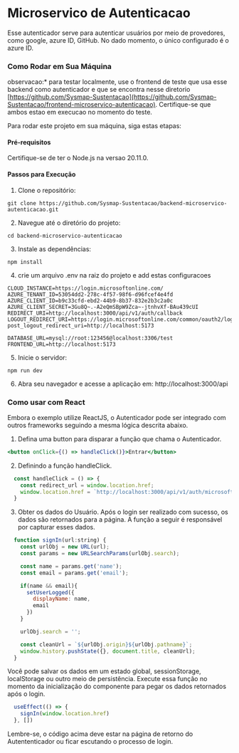 # Microservico de Autenticacao

Esse autenticador serve para autenticar usuários por meio de provedores, como google, azure ID, GitHub. No dado momento, o único configurado é o azure ID.

### Como Rodar em Sua Máquina

observacao:* para testar localmente, use o frontend de teste que usa esse backend como autenticador e que se encontra nesse diretorio [https://github.com/Sysmap-Sustentacao](https://github.com/Sysmap-Sustentacao/frontend-microservico-autenticacao). Certifique-se que ambos estao em execucao no momento do teste.

Para rodar este projeto em sua máquina, siga estas etapas:

#### Pré-requisitos
Certifique-se de ter o Node.js na versao 20.11.0.

#### Passos para Execução
1. Clone o repositório:
```
git clone https://github.com/Sysmap-Sustentacao/backend-microservico-autenticacao.git
```
2. Navegue até o diretório do projeto:
```
cd backend-microservico-autenticacao
```
3. Instale as dependências:
```
npm install
```
4. crie um arquivo .env na raiz do projeto e add estas configuracoes
```
CLOUD_INSTANCE=https://login.microsoftonline.com/
AZURE_TENANT_ID=53054dd2-278c-4f57-98f6-d96fcef4e4fd
AZURE_CLIENT_ID=b9c33cfd-ebd2-44b9-8b37-832e2b3c2a0c
AZURE_CLIENT_SECRET=3Gu8Q~.-A2eQmSBpW9Zca~-jtnhvXf-BAu439cUI
REDIRECT_URI=http://localhost:3000/api/v1/auth/callback
LOGOUT_REDIRECT_URI=https://login.microsoftonline.com/common/oauth2/logout?post_logout_redirect_uri=http://localhost:5173

DATABASE_URL=mysql://root:123456@localhost:3306/test
FRONTEND_URL=http://localhost:5173
```
5. Inicie o servidor:
```
npm run dev
```
6. Abra seu navegador e acesse a aplicação em:
http://localhost:3000/api

### Como usar com React
Embora o exemplo utilize ReactJS, o Autenticador pode ser integrado com outros frameworks seguindo a mesma lógica descrita abaixo.

1. Defina uma button para disparar a função que chama o Autenticador.
```jsx
<button onClick={() => handleClick()}>Entrar</button>
```
2. Definindo a função handleClick.
```js
  const handleClick = () => {
    const redirect_url = window.location.href;
    window.location.href = `http://localhost:3000/api/v1/auth/microsoft?redirect_url=${redirect_url}`
  }
```
3. Obter os dados do Usuário.
Após o login ser realizado com sucesso, os dados são retornados para a página. A função a seguir é responsável por capturar esses dados.
```js
  function signIn(url:string) {
    const urlObj = new URL(url);
    const params = new URLSearchParams(urlObj.search);

    const name = params.get('name');
    const email = params.get('email');

    if(name && email){
      setUserLogged({
        displayName: name,
        email
      })
    }

    urlObj.search = '';

    const cleanUrl = `${urlObj.origin}${urlObj.pathname}`;
    window.history.pushState({}, document.title, cleanUrl);
  }
```
Você pode salvar os dados em um estado global, sessionStorage, localStorage ou outro meio de persistência.
Execute essa função no momento da inicialização do componente para pegar os dados retornados após o login.
```js
  useEffect(() => {
    signIn(window.location.href)
  }, [])
```
Lembre-se, o código acima deve estar na página de retorno do Autententicador ou ficar escutando o processo de login.
